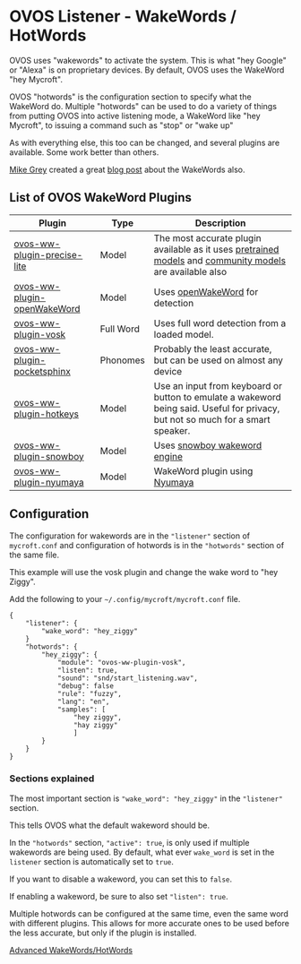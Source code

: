 # OVOS Listener - WakeWords / HotWords
OVOS uses "wakewords" to activate the system.  This is what "hey Google" or "Alexa" is on proprietary devices.  By default, OVOS uses the WakeWord "hey Mycroft".

OVOS "hotwords" is the configuration section to specify what the WakeWord do.  Multiple "hotwords" can be used to do a variety of things from putting OVOS into active listening mode, a WakeWord like "hey Mycroft", to issuing a command such as "stop" or "wake up"

As with everything else, this too can be changed, and several plugins are available.  Some work better than others.

[Mike Grey](https://blog.graywind.org/) created a great [blog post](https://blog.graywind.org/posts/neon-change-wakeword/) about the WakeWords also.

## List of OVOS WakeWord Plugins
| Plugin                                 | Type     | Description                           |
|----------------------------------------|----------|----------------------------|
| [ovos-ww-plugin-precise-lite](https://github.com/OpenVoiceOS/ovos-ww-plugin-precise-lite) | Model | The most accurate plugin available as it uses [pretrained models](https://github.com/OpenVoiceOS/precise-lite-models) and [community models](https://github.com/OpenVoiceOS/ovos-ww-community-dataset) are available also |
| [ovos-ww-plugin-openWakeWord](https://github.com/OpenVoiceOS/ovos-ww-plugin-openWakeWord) | Model | Uses [openWakeWord](https://www.github.com/dscripka/openwakeword) for detection |
| [ovos-ww-plugin-vosk](https://github.com/OpenVoiceOS/ovos-ww-plugin-vosk) | Full Word | Uses full word detection from a loaded model. |
| [ovos-ww-plugin-pocketsphinx](https://github.com/OpenVoiceOS/ovos-ww-plugin-pocketsphinx) | Phonomes | Probably the least accurate, but can be used on almost any device |
| [ovos-ww-plugin-hotkeys](https://github.com/OpenVoiceOS/ovos-ww-plugin-hotkeys) | Model | Use an input from keyboard or button to emulate a wakeword being said.  Useful for privacy, but not so much for a smart speaker. |
| [ovos-ww-plugin-snowboy](https://github.com/OpenVoiceOS/ovos-ww-plugin-snowboy) | Model | Uses [snowboy wakeword engine](https://github.com/seasalt-ai/snowboy) |
| [ovos-ww-plugin-nyumaya](https://github.com/OpenVoiceOS/ovos-ww-plugin-nyumaya) | Model | WakeWord plugin using [Nyumaya](https://github.com/nyumaya) |

## Configuration
The configuration for wakewords are in the `"listener"` section of `mycroft.conf` and configuration of hotwords is in the `"hotwords"` section of the same file.

This example will use the vosk plugin and change the wake word to "hey Ziggy".

Add the following to your `~/.config/mycroft/mycroft.conf` file.
```
{
    "listener": {
        "wake_word": "hey_ziggy"
    }
    "hotwords": {
        "hey_ziggy": {
            "module": "ovos-ww-plugin-vosk",
            "listen": true,
            "sound": "snd/start_listening.wav",
            "debug": false
            "rule": "fuzzy",
            "lang": "en",
            "samples": [
                "hey ziggy",
                "hay ziggy"
                ]
        }
    }
}
```

### Sections explained
The most important section is `"wake_word": "hey_ziggy"` in the `"listener"` section.

This tells OVOS what the default wakeword should be.

In the `"hotwords"` section, `"active": true`, is only used if multiple wakewords are being used.  By default, what ever `wake_word` is set in the `listener` section is automatically set to `true`.

If you want to disable a wakeword, you can set this to `false`.

If enabling a wakeword, be sure to also set `"listen": true`.

Multiple hotwords can be configured at the same time, even the same word with different plugins.  This allows for more accurate ones to be used before the less accurate, but only if the plugin is installed.

[Advanced WakeWords/HotWords](https://openvoiceos.github.io/ovos-technical-manual/ww_plugins/)
